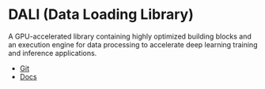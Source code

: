 # DALI (Data Loading Library)

A GPU-accelerated library containing highly optimized building blocks and an execution engine for data processing to accelerate deep learning training and inference applications.

- [Git](https://github.com/NVIDIA/DALI)
- [Docs](https://docs.nvidia.com/deeplearning/dali/user-guide/docs/index.html)
